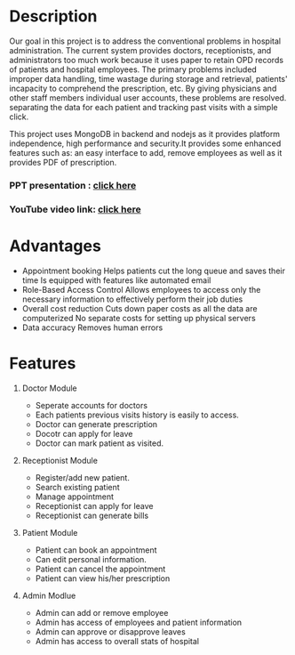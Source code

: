 # Description
Our goal in this project is to address the conventional problems in hospital administration. The current system provides doctors, receptionists, and administrators too much work because it uses paper to retain OPD records of patients and hospital employees. The primary problems included improper data handling, time wastage during storage and retrieval, patients' incapacity to comprehend the prescription, etc. By giving physicians and other staff members individual user accounts, these problems are resolved. separating the data for each patient and tracking past visits with a simple click.

This project uses MongoDB in backend and nodejs as it provides platform independence, high performance and security.It provides some enhanced features such as: an easy interface to add, remove employees as well as it provides PDF of prescription.

### PPT presentation : [click here](https://www.canva.com/design/DAF2IZCkUyE/ZB9qvZ4X8-dheokyuQUOCw/edit)
### YouTube video link: [click here](https://www.youtube.com/watch?v=Gjpq7TX3QuQ&ab_channel=VaidikPatel)

# Advantages 
- Appointment booking 
Helps patients cut the long queue and saves their time 
Is equipped with features like automated email 
- Role-Based Access Control
 Allows employees to access only the necessary information to effectively perform their job duties
- Overall cost reduction 
Cuts down paper costs as all the data are computerized 
No separate costs for setting up physical servers
- Data accuracy 
Removes human errors

# Features
1. Doctor Module
   - Seperate accounts for doctors
   - Each patients previous visits history is easily to access.
   - Doctor can generate prescription
   - Docotr can apply for leave
   - Doctor can mark patient as visited.

2. Receptionist Module
   - Register/add new patient.
   - Search existing patient
   - Manage appointment
   - Receptionist can apply for leave
   - Receptionist can generate bills

3. Patient Module
   - Patient can book an appointment
   - Can edit personal information.
   - Patient can cancel the appointment
   - Patient can view his/her prescription

4. Admin Modlue
   - Admin can add or remove employee
   - Admin has access of employees and patient information
   - Admin can approve or disapprove leaves
   - Admin has access to overall stats of hospital


